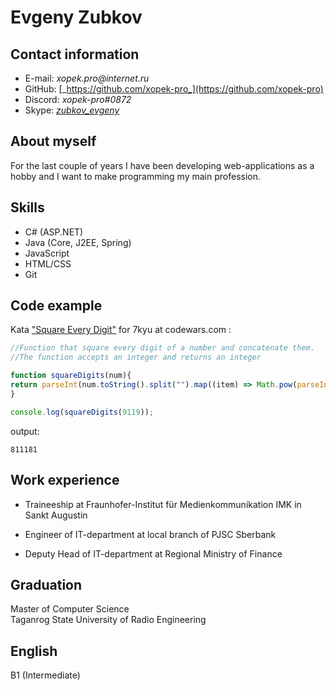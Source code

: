 # Evgeny Zubkov

## Contact information
- E-mail: _xopek.pro@internet.ru_
- GitHub:  [_https://github.com/xopek-pro_](https://github.com/xopek-pro)
- Discord: _xopek-pro#0872_
- Skype: [_zubkov_evgeny_](Skype:zubkov_evgeny?chat)

## About myself
For the last couple of years I have been developing web-applications as a hobby
and I want to make programming my main profession.
## Skills
- C# (ASP.NET)
- Java (Core, J2EE, Spring)
- JavaScript
- HTML/CSS
- Git

## Code example
Kata ["Square Every Digit"](https://www.codewars.com/kata/546e2562b03326a88e000020/javascript) for 7kyu at codewars.com :
```javascript
//Function that square every digit of a number and concatenate them.
//The function accepts an integer and returns an integer

function squareDigits(num){
return parseInt(num.toString().split("").map((item) => Math.pow(parseInt(item),2)).join(""));
}

console.log(squareDigits(9119));
```
output:
```
811181 
```

## Work experience
- Traineeship at Fraunhofer-Institut für Medienkommunikation IMK in Sankt Augustin

- Engineer of IT-department at local branch of PJSC Sberbank 

- Deputy Head of IT-department at Regional Ministry of Finance

## Graduation
Master of Computer Science\
Taganrog State University of Radio Engineering

## English
B1 (Intermediate)